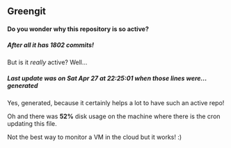 ## Greengit

#### Do you wonder why this repository is so active?

##### After all it has 1802 commits!

But is it *really* active? Well...

##### Last update was on Sat Apr 27 at 22:25:01 when those lines were... generated

Yes, generated, because it certainly helps a lot to have such an active repo!

Oh and there was **52%** disk usage on the machine
where there is the cron updating this file.

Not the best way to monitor a VM in the cloud but it works! :)
